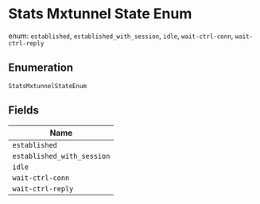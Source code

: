 
# Stats Mxtunnel State Enum

enum: `established`, `established_with_session`, `idle`, `wait-ctrl-conn`, `wait-ctrl-reply`

## Enumeration

`StatsMxtunnelStateEnum`

## Fields

| Name |
|  --- |
| `established` |
| `established_with_session` |
| `idle` |
| `wait-ctrl-conn` |
| `wait-ctrl-reply` |

